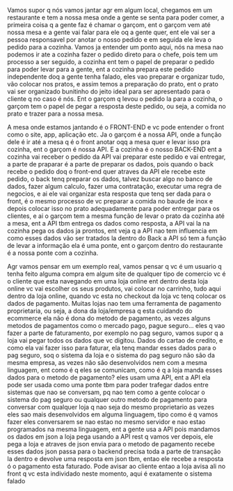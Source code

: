 Vamos supor q nós vamos jantar agr em algum local, chegamos em um restaurante e tem a nossa mesa onde a gente se senta para poder comer, a primeira coisa q a gente faz é chamar o garçom, ent o garçom vem até nossa mesa e a gente vai falar para ele oq a gente quer, ent ele vai ser a pessoa responsavel por anotar o nosso pedido e em seguida ele leva o pedido para a cozinha. Vamos ja entender um ponto aqui, nós na mesa nao podemos ir ate a cozinha fazer o pedido direto para o chefe, pois tem um processo a ser seguido, a cozinha ent tem o papel de preparar o pedido para poder levar para a gente, ent a cozinha prepara este pedido independente doq a gente tenha falado, eles vao preparar e organizar tudo, vão colocar nos pratos, e assim temos a preparação do prato, ent o prato vai ser organizado bunitinho do jeito ideal para ser apresentado para o cliente q no caso é nós. Ent o garçom q levou o pedido la para a cozinha, o garçom tem o papel de pegar a resposta deste pedido, ou seja, a comida no prato e trazer para a nossa mesa. 

 A mesa onde estamos jantando é o FRONT-END e vc pode entender o front como o site, app, aplicação etc. Ja o garçom é a nossa API, onde a função dele é ir até a mesa q é o front anotar oqq a mesa quer e levar isso pra cozinha, ent o garçom é nossa API. E a cozinha é o nosso BACK-END ent a cozinha vai receber o pedido da API vai preparar este pedido e vai entregar, a parte de praparar é a parte de preparar os dados, pois quando o back recebe o pedido doq o front-end quer atraves da API ele recebe este pedido, o back tenq preparar os dados, talvez buscar algo no banco de dados, fazer algum calculo, fazer uma contratação, executar uma regra de negocios, e ai ele vai organizar esta resposta que tenq ser dada para o front, é o mesmo processo de vc preparar a comida no baude de inox e depois colocar isso no prato adequadamente para poder entregar para os clientes, e ai o garçom tem a mesma função de levar o prato da cozinha até a mesa, ent a API tbm entrega os dados como resposta, a API vai la na cozinha pega os dados ja prontos, ent veja q a API nao tem influencia em como esses dados vão ser tratados la dentro do Back a API só tem a função de levar a informação ela é uma ponte, ent o garçom dentro do restaurante é a nossa ponte com a cozinha. 

 Agr vamos pensar em um exemplo real, vamos pensar q vc é um usuario q tenha feito alguma compra em algum site de qualquer tipo de comercio vc é o cliente que esta navegando em uma loja online ent dentro desta loja online vc vai escolher os seus produtos, vai colocar no carrinho, tudo aqui dentro da loja online, quando vc esta no checkout da loja vc tenq colocar os dados de pagamento. Muitas lojas nao tem uma ferramenta de pagamento proprietaria, ou seja, a dona da loja/empresa q esta cuidando do ecommerce ela não é dona do metodo de pagamento, as vezes alguns metodos de pagamentos como o mercado pago, pague seguro… eles q vao fazer a parte de faturamento, por exemplo no pag seguro, vamos supor q a loja vai pegar todos os dados que vc digitou. Dados do cartao de credito, e como ela vai fazer isso para faturar, ela tenq mandar esses dados para o pag seguro, soq o sistema da loja e o sistema do pag seguro não são da mesma empresa, as vezes não são desenvolvidos nem com a mesma linguagem, ent como é q eles se comunicam, como é q a loja manda esses dados para o metodo de pagamento? eles usam uma API, ent a API ela pode ser usada como uma ponte tbm para poder trafegar dados entre sistemas que nao se conversam, pq nao tem como a gente colocar o sistema do pag seguro ou qualquer outro metodo de pagamento para conversar com qualquer loja q nao seja do mesmo proprietario as vezes eles sao mais desenvolvidos em alguma linguagem, tipo como é q vamos fazer eles conversarem se nao estao no mesmo servidor e nao estao programados na mesma linguagem, ent a gente usa a API pois mandamos os dados em json a loja pega usando a API rest q vamos ver depois, ele pega a loja e atraves de json envia para o metodo de pagamento recebe esses dados json passa para o backend precisa toda a parte de transação la dentro e devolve uma resposta em json tbm, entao ele recebe a resposta ó o pagamento esta faturado. Pode avisar ao cliente entao a loja avisa ali no front q vc esta individado neste momento, aqui é exatamente o sistema falado